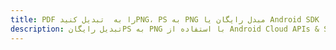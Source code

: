 ---title: PDF را به  تبدیل کنیدPNG، PS به PNG مبدل رایگان یا Android SDKdescription: تبدیل رایگانPS به PNG با استفاده از Android Cloud APIs & SDK همچنین اسناد PDF را در Cloud ایجاد، ویرایش و رندر کنید.---